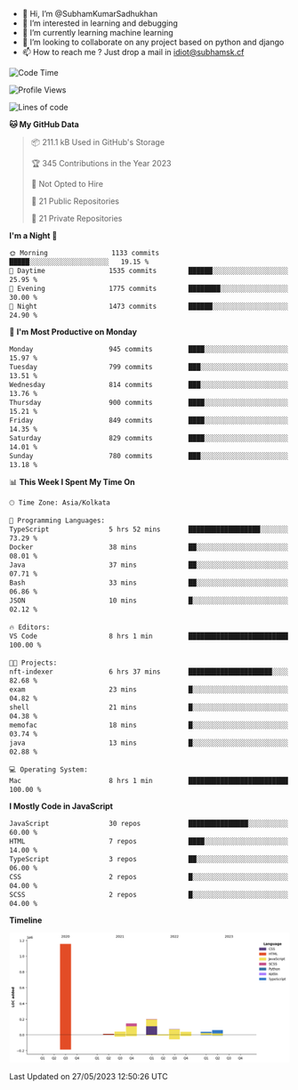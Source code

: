 - 👋 Hi, I’m @SubhamKumarSadhukhan
- 👀 I’m interested in learning and debugging
- 🌱 I’m currently learning machine learning
- 💞️ I’m looking to collaborate on any project based on python and django
- 📫 How to reach me ?
      Just drop a mail in idiot@subhamsk.cf

<!---
SubhamKumarSadhukhan/SubhamKumarSadhukhan is a ✨ special ✨ repository because its `README.md` (this file) appears on your GitHub profile.
You can click the Preview link to take a look at your changes.
--->


<!--START_SECTION:waka-->
![Code Time](http://img.shields.io/badge/Code%20Time-1%2C212%20hrs%2047%20mins-blue)

![Profile Views](http://img.shields.io/badge/Profile%20Views-24-blue)

![Lines of code](https://img.shields.io/badge/From%20Hello%20World%20I%27ve%20Written-1.8%20million%20lines%20of%20code-blue)

**🐱 My GitHub Data** 

> 📦 211.1 kB Used in GitHub's Storage 
 > 
> 🏆 345 Contributions in the Year 2023
 > 
> 🚫 Not Opted to Hire
 > 
> 📜 21 Public Repositories 
 > 
> 🔑 21 Private Repositories 
 > 
**I'm a Night 🦉** 

```text
🌞 Morning                1133 commits        █████░░░░░░░░░░░░░░░░░░░░   19.15 % 
🌆 Daytime                1535 commits        ██████░░░░░░░░░░░░░░░░░░░   25.95 % 
🌃 Evening                1775 commits        ████████░░░░░░░░░░░░░░░░░   30.00 % 
🌙 Night                  1473 commits        ██████░░░░░░░░░░░░░░░░░░░   24.90 % 
```
📅 **I'm Most Productive on Monday** 

```text
Monday                   945 commits         ████░░░░░░░░░░░░░░░░░░░░░   15.97 % 
Tuesday                  799 commits         ███░░░░░░░░░░░░░░░░░░░░░░   13.51 % 
Wednesday                814 commits         ███░░░░░░░░░░░░░░░░░░░░░░   13.76 % 
Thursday                 900 commits         ████░░░░░░░░░░░░░░░░░░░░░   15.21 % 
Friday                   849 commits         ████░░░░░░░░░░░░░░░░░░░░░   14.35 % 
Saturday                 829 commits         ████░░░░░░░░░░░░░░░░░░░░░   14.01 % 
Sunday                   780 commits         ███░░░░░░░░░░░░░░░░░░░░░░   13.18 % 
```


📊 **This Week I Spent My Time On** 

```text
🕑︎ Time Zone: Asia/Kolkata

💬 Programming Languages: 
TypeScript               5 hrs 52 mins       ██████████████████░░░░░░░   73.29 % 
Docker                   38 mins             ██░░░░░░░░░░░░░░░░░░░░░░░   08.01 % 
Java                     37 mins             ██░░░░░░░░░░░░░░░░░░░░░░░   07.71 % 
Bash                     33 mins             ██░░░░░░░░░░░░░░░░░░░░░░░   06.86 % 
JSON                     10 mins             █░░░░░░░░░░░░░░░░░░░░░░░░   02.12 % 

🔥 Editors: 
VS Code                  8 hrs 1 min         █████████████████████████   100.00 % 

🐱‍💻 Projects: 
nft-indexer              6 hrs 37 mins       █████████████████████░░░░   82.68 % 
exam                     23 mins             █░░░░░░░░░░░░░░░░░░░░░░░░   04.82 % 
shell                    21 mins             █░░░░░░░░░░░░░░░░░░░░░░░░   04.38 % 
memofac                  18 mins             █░░░░░░░░░░░░░░░░░░░░░░░░   03.74 % 
java                     13 mins             █░░░░░░░░░░░░░░░░░░░░░░░░   02.88 % 

💻 Operating System: 
Mac                      8 hrs 1 min         █████████████████████████   100.00 % 
```

**I Mostly Code in JavaScript** 

```text
JavaScript               30 repos            ███████████████░░░░░░░░░░   60.00 % 
HTML                     7 repos             ████░░░░░░░░░░░░░░░░░░░░░   14.00 % 
TypeScript               3 repos             ██░░░░░░░░░░░░░░░░░░░░░░░   06.00 % 
CSS                      2 repos             █░░░░░░░░░░░░░░░░░░░░░░░░   04.00 % 
SCSS                     2 repos             █░░░░░░░░░░░░░░░░░░░░░░░░   04.00 % 
```



**Timeline**

![Lines of Code chart](https://raw.githubusercontent.com/SubhamKumarSadhukhan/SubhamKumarSadhukhan/main/assets/bar_graph.png)


 Last Updated on 27/05/2023 12:50:26 UTC
<!--END_SECTION:waka-->
